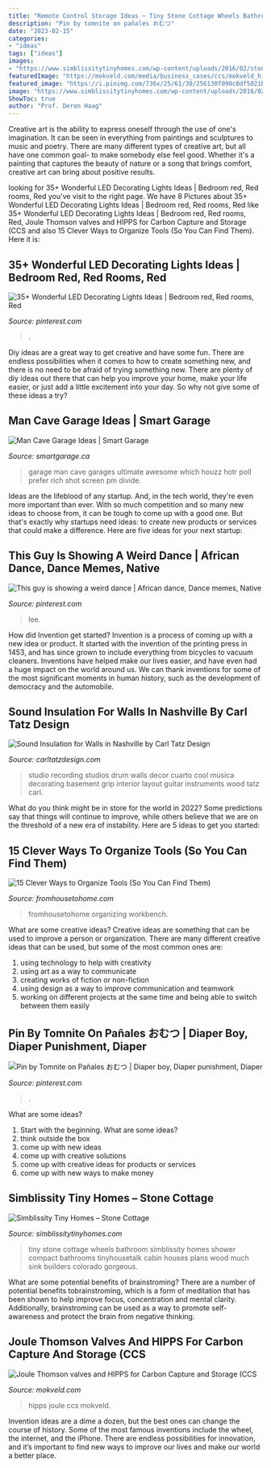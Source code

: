```yaml
---
title: "Remote Control Storage Ideas ~ Tiny Stone Cottage Wheels Bathroom Simblissity Homes Shower Compact Bathrooms Tinyhousetalk Cabin Houses Plans Wood Much Sink Builders Colorado Gorgeous"
description: "Pin by tomnite on pañales おむつ"
date: "2023-02-15"
categories:
- "ideas"
tags: ["ideas"]
images:
- "https://www.simblissitytinyhomes.com/wp-content/uploads/2016/02/stone-cottage-bath.jpg"
featuredImage: "https://mokveld.com/media/business_cases/ccs/mokveld_hipps_4inch_pn254.jpg?2.2.3"
featured_image: "https://i.pinimg.com/736x/25/61/30/256130f090c0df5021ba407b7ab88302.jpg"
image: "https://www.simblissitytinyhomes.com/wp-content/uploads/2016/02/stone-cottage-bath.jpg"
ShowToc: true
author: "Prof. Deron Haag"
---
```



Creative art is the ability to express oneself through the use of one's imagination. It can be seen in everything from paintings and sculptures to music and poetry. There are many different types of creative art, but all have one common goal- to make somebody else feel good. Whether it's a painting that captures the beauty of nature or a song that brings comfort, creative art can bring about positive results.

	

		
looking for 35+ Wonderful LED Decorating Lights Ideas | Bedroom red, Red rooms, Red you've visit to the right page. We have 8 Pictures about 35+ Wonderful LED Decorating Lights Ideas | Bedroom red, Red rooms, Red like 35+ Wonderful LED Decorating Lights Ideas | Bedroom red, Red rooms, Red, Joule Thomson valves and HIPPS for Carbon Capture and Storage (CCS and also 15 Clever Ways to Organize Tools (So You Can Find Them). Here it is:
		
    
## 35+ Wonderful LED Decorating Lights Ideas | Bedroom Red, Red Rooms, Red

<img loading=lazy src="https://i.pinimg.com/736x/7e/5e/dd/7e5edd127a1e3b5c054c8ab80e9a51e7.jpg" onerror="this.onerror=null;this.src='https://tse4.mm.bing.net/th?id=OIP.-T1VD7J7cNfMYJSEL3JymQHaFj&amp;pid=15.1';" alt="35+ Wonderful LED Decorating Lights Ideas | Bedroom red, Red rooms, Red">

_Source: pinterest.com_

>. 

	

Diy ideas are a great way to get creative and have some fun. There are endless possibilities when it comes to how to create something new, and there is no need to be afraid of trying something new. There are plenty of diy ideas out there that can help you improve your home, make your life easier, or just add a little excitement into your day. So why not give some of these ideas a try?

    
## Man Cave Garage Ideas | Smart Garage

<img loading=lazy src="https://www.smartgarage.ca/wp-content/uploads/2015/01/Screen-Shot-2015-01-23-at-12.55.13-PM.png" onerror="this.onerror=null;this.src='https://tse1.mm.bing.net/th?id=OIP.1rvxSwMA4RrJblD0HSeLewEXDf&amp;pid=15.1';" alt="Man Cave Garage Ideas | Smart Garage">

_Source: smartgarage.ca_

>garage man cave garages ultimate awesome which houzz hotr poll prefer rich shot screen pm divide. 

	

Ideas are the lifeblood of any startup. And, in the tech world, they're even more important than ever. With so much competition and so many new ideas to choose from, it can be tough to come up with a good one. But that's exactly why startups need ideas: to create new products or services that could make a difference. Here are five ideas for your next startup: 

    
## This Guy Is Showing A Weird Dance | African Dance, Dance Memes, Native

<img loading=lazy src="https://i.pinimg.com/736x/25/61/30/256130f090c0df5021ba407b7ab88302.jpg" onerror="this.onerror=null;this.src='https://tse4.mm.bing.net/th?id=OIP.HlXETdpDK-xcoNZZnrz4_QAAAA&amp;pid=15.1';" alt="This guy is showing a weird dance | African dance, Dance memes, Native">

_Source: pinterest.com_

>lee. 

	

How did Invention get started?
Invention is a process of coming up with a new idea or product. It started with the invention of the printing press in 1453, and has since grown to include everything from bicycles to vacuum cleaners. Inventions have helped make our lives easier, and have even had a huge impact on the world around us. We can thank inventions for some of the most significant moments in human history, such as the development of democracy and the automobile.

    
## Sound Insulation For Walls In Nashville By Carl Tatz Design

<img loading=lazy src="http://www.carltatzdesign.com/pics/grip2-06.jpg" onerror="this.onerror=null;this.src='https://tse4.mm.bing.net/th?id=OIP.HAHJaUFg1cql-tHFvSfLbgHaE8&amp;pid=15.1';" alt="Sound Insulation for Walls in Nashville by Carl Tatz Design">

_Source: carltatzdesign.com_

>studio recording studios drum walls decor cuarto cool musica decorating basement grip interior layout guitar instruments wood tatz carl. 

	

What do you think might be in store for the world in 2022? Some predictions say that things will continue to improve, while others believe that we are on the threshold of a new era of instability. Here are 5 ideas to get you started: 

    
## 15 Clever Ways To Organize Tools (So You Can Find Them)

<img loading=lazy src="https://www.fromhousetohome.com/wp-content/uploads/2018/01/ways-to-organize-your-tools.jpg" onerror="this.onerror=null;this.src='https://tse4.mm.bing.net/th?id=OIP.nJHZGD_3PUJuwqj_JGubrQHaPA&amp;pid=15.1';" alt="15 Clever Ways to Organize Tools (So You Can Find Them)">

_Source: fromhousetohome.com_

>fromhousetohome organizing workbench. 

	

What are some creative ideas?
Creative ideas are something that can be used to improve a person or organization. There are many different creative ideas that can be used, but some of the most common ones are: 
1. using technology to help with creativity 
2. using art as a way to communicate 
3. creating works of fiction or non-fiction 
4. using design as a way to improve communication and teamwork 
5. working on different projects at the same time and being able to switch between them easily 

    
## Pin By Tomnite On Pañales おむつ | Diaper Boy, Diaper Punishment, Diaper

<img loading=lazy src="https://i.pinimg.com/736x/a3/90/0b/a3900b11078e005a2b62bd96e87bd957--little-things-comics.jpg" onerror="this.onerror=null;this.src='https://tse3.mm.bing.net/th?id=OIP.qWhXVH8NE38eO-k5WIaeXwHaJ4&amp;pid=15.1';" alt="Pin by Tomnite on Pañales おむつ | Diaper boy, Diaper punishment, Diaper">

_Source: pinterest.com_

>. 

	

What are some ideas?
1. Start with the beginning. What are some ideas? 
2. think outside the box 
3. come up with new ideas 
4. come up with creative solutions 
5. come up with creative ideas for products or services 
6. come up with new ways to make money 

    
## Simblissity Tiny Homes – Stone Cottage

<img loading=lazy src="https://www.simblissitytinyhomes.com/wp-content/uploads/2016/02/stone-cottage-bath.jpg" onerror="this.onerror=null;this.src='https://tse1.mm.bing.net/th?id=OIP.eFGoT8VCIUfINJkBD9cIcAHaLG&amp;pid=15.1';" alt="Simblissity Tiny Homes – Stone Cottage">

_Source: simblissitytinyhomes.com_

>tiny stone cottage wheels bathroom simblissity homes shower compact bathrooms tinyhousetalk cabin houses plans wood much sink builders colorado gorgeous. 

	

What are some potential benefits of brainstroming?
There are a number of potential benefits tobrainstroming, which is a form of meditation that has been shown to help improve focus, concentration and mental clarity. Additionally, brainstroming can be used as a way to promote self-awareness and protect the brain from negative thinking.

    
## Joule Thomson Valves And HIPPS For Carbon Capture And Storage (CCS

<img loading=lazy src="https://mokveld.com/media/business_cases/ccs/mokveld_hipps_4inch_pn254.jpg?2.2.3" onerror="this.onerror=null;this.src='https://tse2.mm.bing.net/th?id=OIP.8r6Bt53GE8n1Z7tU0OkLEwHaNK&amp;pid=15.1';" alt="Joule Thomson valves and HIPPS for Carbon Capture and Storage (CCS">

_Source: mokveld.com_

>hipps joule ccs mokveld. 

	

Invention ideas are a dime a dozen, but the best ones can change the course of history. Some of the most famous inventions include the wheel, the internet, and the iPhone. There are endless possibilities for innovation, and it’s important to find new ways to improve our lives and make our world a better place.

